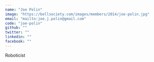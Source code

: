 ```yaml
---
name: "Joe Polin"
image: "https://bellsociety.com/images/members/2014/joe-polin.jpg"
email: "mailto:joe.j.polin@gmail.com"
code: "joe-polin"
github: ""
twitter: ""
linkedin: ""
facebook: ""
---
```

Roboticist